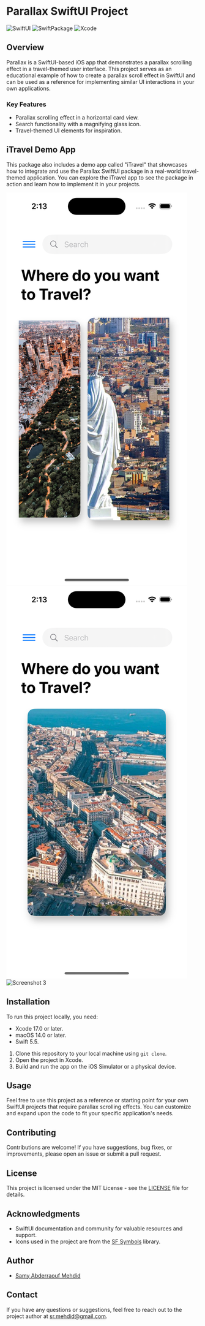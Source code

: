 # Parallax SwiftUI Project

![SwiftUI](https://img.shields.io/badge/SwiftUI-5.0-blue)
![SwiftPackage](https://img.shields.io/badge/Swift%20Package-main-green)
![Xcode](https://img.shields.io/badge/Xcode-15.0-brightgreen)

## Overview

Parallax is a SwiftUI-based iOS app that demonstrates a parallax scrolling effect in a travel-themed user interface. This project serves as an educational example of how to create a parallax scroll effect in SwiftUI and can be used as a reference for implementing similar UI interactions in your own applications.

### Key Features

- Parallax scrolling effect in a horizontal card view.
- Search functionality with a magnifying glass icon.
- Travel-themed UI elements for inspiration.

## iTravel Demo App
This package also includes a demo app called "iTravel" that showcases how to integrate and use the Parallax SwiftUI package in a real-world travel-themed application. You can explore the iTravel app to see the package in action and learn how to implement it in your projects.

![Screenshot 1](/screenshots/screenshot1.png)
![Screenshot 2](/screenshots/screenshot2.png)
![Screenshot 3](/screenshots/screenshot3.png)

## Installation

To run this project locally, you need:

- Xcode 17.0 or later.
- macOS 14.0 or later.
- Swift 5.5.

1. Clone this repository to your local machine using `git clone`.
2. Open the project in Xcode.
3. Build and run the app on the iOS Simulator or a physical device.

## Usage

Feel free to use this project as a reference or starting point for your own SwiftUI projects that require parallax scrolling effects. You can customize and expand upon the code to fit your specific application's needs.

## Contributing

Contributions are welcome! If you have suggestions, bug fixes, or improvements, please open an issue or submit a pull request.

## License

This project is licensed under the MIT License - see the [LICENSE](LICENSE) file for details.

## Acknowledgments

- SwiftUI documentation and community for valuable resources and support.
- Icons used in the project are from the [SF Symbols](https://developer.apple.com/sf-symbols/) library.

## Author

- [Samy Abderraouf Mehdid](https://github.com/RMehdid)

## Contact

If you have any questions or suggestions, feel free to reach out to the project author at [sr.mehdid@gmail.com](mailto:sr.mehdid@gmail.com).
